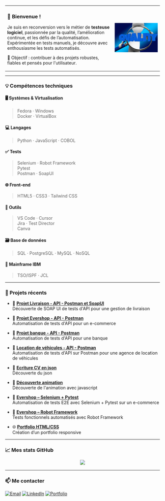 <table>
<tr>
<td>

### 👋 Bienvenue !

Je suis en reconversion vers le métier de **testeuse logiciel**, passionnée par la qualité, l’amélioration continue, et les défis de l’automatisation.  
Expérimentée en tests manuels, je découvre avec enthousiasme les tests automatisés.

🎯 Objectif : contribuer à des projets robustes, fiables et pensés pour l'utilisateur.

</td>
<td>

<img src="Loupe.jpg" alt="loupe" width="500">

</td>
</tr>
</table>

---

### 💡 Compétences techniques

#### 🖥️ Systèmes & Virtualisation
> Fedora · Windows <br> Docker · VirtualBox

#### 💻 Langages
> Python · JavaScript · COBOL

#### ✅ Tests
> Selenium · Robot Framework <br> Pytest <br> Postman · SoapUI

#### 🌐 Front-end
> HTML5 · CSS3 · Tailwind CSS

#### 🧰 Outils
> VS Code · Cursor <br> Jira · Test Director <br> Canva 

#### 🗃️ Base de données
> SQL · PostgreSQL · MySQL · NoSQL

#### 🧮 Mainframe IBM
> TSO/ISPF · JCL

---

### 🧪 Projets récents

- 🔎 **[Projet Livraison - API - Postman et SoapUI](https://github.com/PeggyCM/API-SOAP-TP)**  
  Découverte de SOAP UI de tests d'API pour une gestion de livraison
  
- 🔎 **[Projet Evershop - API - Postman](https://evershop.io/docs/api/overview)**  
  Automatisation de tests d'API pour un e-commerce

- 🔎 **[Projet banque - API - Postman](https://github.com/PeggyCM/Projet-de-Test-SQL-API)**  
  Automatisation de tests d'API pour une banque

- 🔎 **[Location de véhicules - API - Postman](https://github.com/PeggyCM/API-pour-la-Gestion-de-Location-de-V-hicules)**  
  Automatisation de tests d'API sur Postman pour une agence de location de véhicules

- 🧪 **[Ecriture CV en json](https://github.com/PeggyCM/CV-API)**  
  Découverte du json

- 🧪 **[Découverte animation](https://github.com/PeggyCM/site_anime)**  
  Découverte de l'animation avec javascript

- 🔎 **[Evershop – Selenium + Pytest](https://github.com/PeggyCM/evershop-selenium)**  
  Automatisation de tests E2E avec Selenium + Pytest sur un e-commerce

- 🔎 **[Evershop – Robot Framework](https://github.com/PeggyCM/evershop-RFW)**  
  Tests fonctionnels automatisés avec Robot Framework

- 🌐 **[Portfolio HTML/CSS](https://peggycm.github.io/Portefolio/)**  
  Création d’un portfolio responsive

---

### 📈 Mes stats GitHub

<p align="center">
  <img src="https://github-readme-stats.vercel.app/api?username=PeggyCM&show_icons=true&hide_title=true&hide=prs&count_private=true&theme=radical" />
</p>

---

### 📫 Me contacter

[![Email](https://img.shields.io/badge/-Email-D14836?style=flat-square&logo=gmail&logoColor=white)](mailto:pcombeaumansour@gmail.com)
[![LinkedIn](https://img.shields.io/badge/-LinkedIn-0A66C2?logo=linkedin&logoColor=white&style=flat-square)](https://www.linkedin.com/in/peggy-combeau-mansour)
[![Portfolio](https://img.shields.io/badge/-Portfolio-000?style=flat-square&logo=internet-explorer&logoColor=white)](https://peggycm.github.io/Portefolio/)
